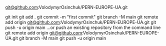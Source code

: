 git@github.com:VolodymyrOsinchuk/PERN-EUROPE-UA.git

git init
git add .
git commit -m "first commit"
git branch -M main
git remote add origin git@github.com:VolodymyrOsinchuk/PERN-EUROPE-UA.git
git push -u origin main
…or push an existing repository from the command line
git remote add origin git@github.com:VolodymyrOsinchuk/PERN-EUROPE-UA.git
git branch -M main
git push -u origin main
